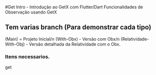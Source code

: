 #Get Intro - Introdução ao GetX com Flutter/Dart
Funcionalidades de Observação usando GetX 

## Tem varias branch (Para demonstrar cada tipo)

 (Main) = Projeto Inicial/n
 (With-Obx) - Versão com Obx/n
 (Relatividade-With-Obj) - Versão detalhada da Relatividade com o Obx.

### Itens necessarios.

get 
